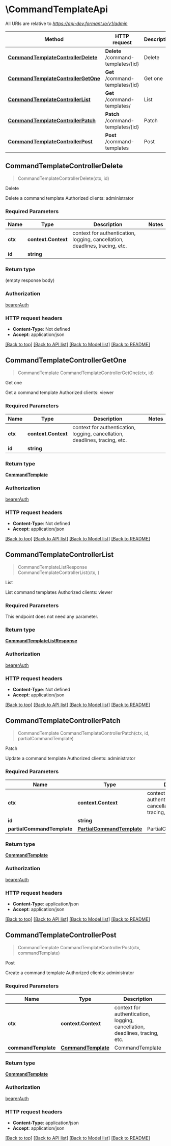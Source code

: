 # \CommandTemplateApi

All URIs are relative to *https://api-dev.formant.io/v1/admin*

Method | HTTP request | Description
------------- | ------------- | -------------
[**CommandTemplateControllerDelete**](CommandTemplateApi.md#CommandTemplateControllerDelete) | **Delete** /command-templates/{id} | Delete
[**CommandTemplateControllerGetOne**](CommandTemplateApi.md#CommandTemplateControllerGetOne) | **Get** /command-templates/{id} | Get one
[**CommandTemplateControllerList**](CommandTemplateApi.md#CommandTemplateControllerList) | **Get** /command-templates/ | List
[**CommandTemplateControllerPatch**](CommandTemplateApi.md#CommandTemplateControllerPatch) | **Patch** /command-templates/{id} | Patch
[**CommandTemplateControllerPost**](CommandTemplateApi.md#CommandTemplateControllerPost) | **Post** /command-templates | Post



## CommandTemplateControllerDelete

> CommandTemplateControllerDelete(ctx, id)

Delete

Delete a command template Authorized clients: administrator

### Required Parameters


Name | Type | Description  | Notes
------------- | ------------- | ------------- | -------------
**ctx** | **context.Context** | context for authentication, logging, cancellation, deadlines, tracing, etc.
**id** | **string**|  | 

### Return type

 (empty response body)

### Authorization

[bearerAuth](../README.md#bearerAuth)

### HTTP request headers

- **Content-Type**: Not defined
- **Accept**: application/json

[[Back to top]](#) [[Back to API list]](../README.md#documentation-for-api-endpoints)
[[Back to Model list]](../README.md#documentation-for-models)
[[Back to README]](../README.md)


## CommandTemplateControllerGetOne

> CommandTemplate CommandTemplateControllerGetOne(ctx, id)

Get one

Get a command template Authorized clients: viewer

### Required Parameters


Name | Type | Description  | Notes
------------- | ------------- | ------------- | -------------
**ctx** | **context.Context** | context for authentication, logging, cancellation, deadlines, tracing, etc.
**id** | **string**|  | 

### Return type

[**CommandTemplate**](CommandTemplate.md)

### Authorization

[bearerAuth](../README.md#bearerAuth)

### HTTP request headers

- **Content-Type**: Not defined
- **Accept**: application/json

[[Back to top]](#) [[Back to API list]](../README.md#documentation-for-api-endpoints)
[[Back to Model list]](../README.md#documentation-for-models)
[[Back to README]](../README.md)


## CommandTemplateControllerList

> CommandTemplateListResponse CommandTemplateControllerList(ctx, )

List

List command templates Authorized clients: viewer

### Required Parameters

This endpoint does not need any parameter.

### Return type

[**CommandTemplateListResponse**](CommandTemplateListResponse.md)

### Authorization

[bearerAuth](../README.md#bearerAuth)

### HTTP request headers

- **Content-Type**: Not defined
- **Accept**: application/json

[[Back to top]](#) [[Back to API list]](../README.md#documentation-for-api-endpoints)
[[Back to Model list]](../README.md#documentation-for-models)
[[Back to README]](../README.md)


## CommandTemplateControllerPatch

> CommandTemplate CommandTemplateControllerPatch(ctx, id, partialCommandTemplate)

Patch

Update a command template Authorized clients: administrator

### Required Parameters


Name | Type | Description  | Notes
------------- | ------------- | ------------- | -------------
**ctx** | **context.Context** | context for authentication, logging, cancellation, deadlines, tracing, etc.
**id** | **string**|  | 
**partialCommandTemplate** | [**PartialCommandTemplate**](PartialCommandTemplate.md)| PartialCommandTemplate | 

### Return type

[**CommandTemplate**](CommandTemplate.md)

### Authorization

[bearerAuth](../README.md#bearerAuth)

### HTTP request headers

- **Content-Type**: application/json
- **Accept**: application/json

[[Back to top]](#) [[Back to API list]](../README.md#documentation-for-api-endpoints)
[[Back to Model list]](../README.md#documentation-for-models)
[[Back to README]](../README.md)


## CommandTemplateControllerPost

> CommandTemplate CommandTemplateControllerPost(ctx, commandTemplate)

Post

Create a command template Authorized clients: administrator

### Required Parameters


Name | Type | Description  | Notes
------------- | ------------- | ------------- | -------------
**ctx** | **context.Context** | context for authentication, logging, cancellation, deadlines, tracing, etc.
**commandTemplate** | [**CommandTemplate**](CommandTemplate.md)| CommandTemplate | 

### Return type

[**CommandTemplate**](CommandTemplate.md)

### Authorization

[bearerAuth](../README.md#bearerAuth)

### HTTP request headers

- **Content-Type**: application/json
- **Accept**: application/json

[[Back to top]](#) [[Back to API list]](../README.md#documentation-for-api-endpoints)
[[Back to Model list]](../README.md#documentation-for-models)
[[Back to README]](../README.md)

